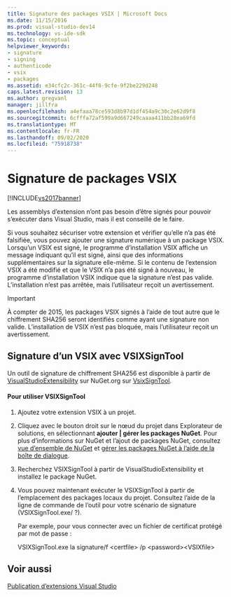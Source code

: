 ```yaml
---
title: Signature des packages VSIX | Microsoft Docs
ms.date: 11/15/2016
ms.prod: visual-studio-dev14
ms.technology: vs-ide-sdk
ms.topic: conceptual
helpviewer_keywords:
- signature
- signing
- authenticode
- vsix
- packages
ms.assetid: e34cfc2c-361c-44f8-9cfe-9f2be229d248
caps.latest.revision: 13
ms.author: gregvanl
manager: jillfra
ms.openlocfilehash: a4efaaa78ce593d8b97d1df454a9c30c2e62d9f8
ms.sourcegitcommit: 6cfffa72af599a9d667249caaaa411bb28ea69fd
ms.translationtype: MT
ms.contentlocale: fr-FR
ms.lasthandoff: 09/02/2020
ms.locfileid: "75918738"
---
```

# <a name="signing-vsix-packages"></a>Signature de packages VSIX
[!INCLUDE[vs2017banner](../includes/vs2017banner.md)]

Les assemblys d’extension n’ont pas besoin d’être signés pour pouvoir s’exécuter dans Visual Studio, mais il est conseillé de le faire.  
  
 Si vous souhaitez sécuriser votre extension et vérifier qu’elle n’a pas été falsifiée, vous pouvez ajouter une signature numérique à un package VSIX. Lorsqu’un VSIX est signé, le programme d’installation VSIX affiche un message indiquant qu’il est signé, ainsi que des informations supplémentaires sur la signature elle-même. Si le contenu de l’extension VSIX a été modifié et que le VSIX n’a pas été signé à nouveau, le programme d’installation VSIX indique que la signature n’est pas valide. L’installation n’est pas arrêtée, mais l’utilisateur reçoit un avertissement.  
  
> [!IMPORTANT]
> À compter de 2015, les packages VSIX signés à l’aide de tout autre que le chiffrement SHA256 seront identifiés comme ayant une signature non valide. L’installation de VSIX n’est pas bloquée, mais l’utilisateur reçoit un avertissement.  
  
## <a name="signing-a-vsix-with-vsixsigntool"></a>Signature d’un VSIX avec VSIXSignTool  
 Un outil de signature de chiffrement SHA256 est disponible à partir de [VisualStudioExtensibility](https://www.nuget.org/profiles/VisualStudioExtensibility) sur NuGet.org sur [VsixSignTool](https://www.nuget.org/packages/Microsoft.VSSDK.Vsixsigntool).  
  
#### <a name="to-use-the-vsixsigntool"></a>Pour utiliser VSIXSignTool  
  
1. Ajoutez votre extension VSIX à un projet.  
  
2. Cliquez avec le bouton droit sur le nœud du projet dans Explorateur de solutions, en sélectionnant **ajouter &#124; gérer les packages NuGet**.  Pour plus d’informations sur NuGet et l’ajout de packages NuGet, consultez [vue d’ensemble de NuGet](/nuget/) et [gérer les packages NuGet à l’aide de la boîte de dialogue](/nuget/consume-packages/install-use-packages-visual-studio).  
  
3. Recherchez VSIXSignTool à partir de VisualStudioExtensibility et installez le package NuGet.  
  
4. Vous pouvez maintenant exécuter le VSIXSignTool à partir de l’emplacement des packages locaux du projet. Consultez l’aide de la ligne de commande de l’outil pour votre scénario de signature (VSIXSignTool.exe/ ?).  
  
   Par exemple, pour vous connecter avec un fichier de certificat protégé par mot de passe :  
  
   VSIXSignTool.exe la signature/f \<certfile> /p \<password>\<VSIXfile>  
  
## <a name="see-also"></a>Voir aussi  
 [Publication d’extensions Visual Studio](../extensibility/shipping-visual-studio-extensions.md)
